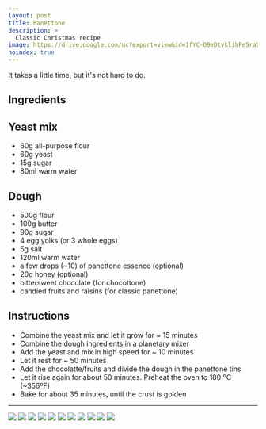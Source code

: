 ```yaml
---
layout: post
title: Panettone
description: >
  Classic Christmas recipe
image: https://drive.google.com/uc?export=view&id=1fYC-O9eDtvklihPe5raSyQHTSSB--04F
noindex: true
---
```


It takes a little time, but it's not hard to do.

## Ingredients

## Yeast mix 

  - 60g all-purpose flour
  - 60g yeast
  - 15g sugar
  - 80ml warm water

## Dough 

  - 500g flour
  - 100g butter
  - 90g sugar
  - 4 egg yolks (or 3 whole eggs)
  - 5g salt
  - 120ml warm water
  - a few drops (~10) of panettone essence (optional)
  - 20g honey (optional)
  - bittersweet chocolate (for chocottone)
  - candied fruits and raisins (for classic panettone)

## Instructions

  - Combine the yeast mix and let it grow for ~ 15 minutes
  - Combine the dough ingredients in a planetary mixer
  - Add the yeast and mix in high speed for ~ 10 minutes
  - Let it rest for ~ 50 minutes
  - Add the chocolatte/fruits and divide the dough in the panettone tins
  - Let it rise again for about 50 minutes. Preheat the oven to 180 ºC (~356ºF)
  - Bake for about 35 minutes, until the crust is golden

* * * 

![](https://drive.google.com/uc?export=view&id=1e6SN0lY8We7Qt3jtytqynWoIK6-aQPDz)
![](https://drive.google.com/uc?export=view&id=1kr_AR7AIPnf9P6LeWbH-AFHYJZnwYCEn)
![](https://drive.google.com/uc?export=view&id=1w-q3Oc4TrDvV0Vv49Qx0_QZhsb25wSFA)
![](https://drive.google.com/uc?export=view&id=1dCesnR-le8Zm1obQ56KSYq6ZJRKbhUjS)
![](https://drive.google.com/uc?export=view&id=1uEGsMOeK7EdGTn-gqePKJZvm3e1b-Bnx)
![](https://drive.google.com/uc?export=view&id=1ONfsJqZ_q0qRmh8lPGuVSDTkP_yaGzlG)
![](https://drive.google.com/uc?export=view&id=1fYC-O9eDtvklihPe5raSyQHTSSB--04F)
![](https://drive.google.com/uc?export=view&id=13fzwdtpVZ1OZkfP-SlxPEe8b5DXcjb1M)
![](https://drive.google.com/uc?export=view&id=1gMIJypf3vHFKrru-epxcdnNnxybsJaUO)
![](https://drive.google.com/uc?export=view&id=114yoCE-h4IlhVG6zXYKkkFmnuurQTSyI)
![](https://drive.google.com/uc?export=view&id=1gKEoY1Y3kyJHIOA-l6AKm3F7g9s_Zcat)
